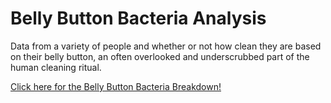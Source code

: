 # Belly Button Bacteria Analysis

Data from a variety of people and whether or not how clean they are based on their belly button, an often overlooked and underscrubbed part of the human cleaning ritual.

[Click here for the Belly Button Bacteria Breakdown!](https://cyber-wolfe.github.io/Body_Bacteria_Analysis/)

